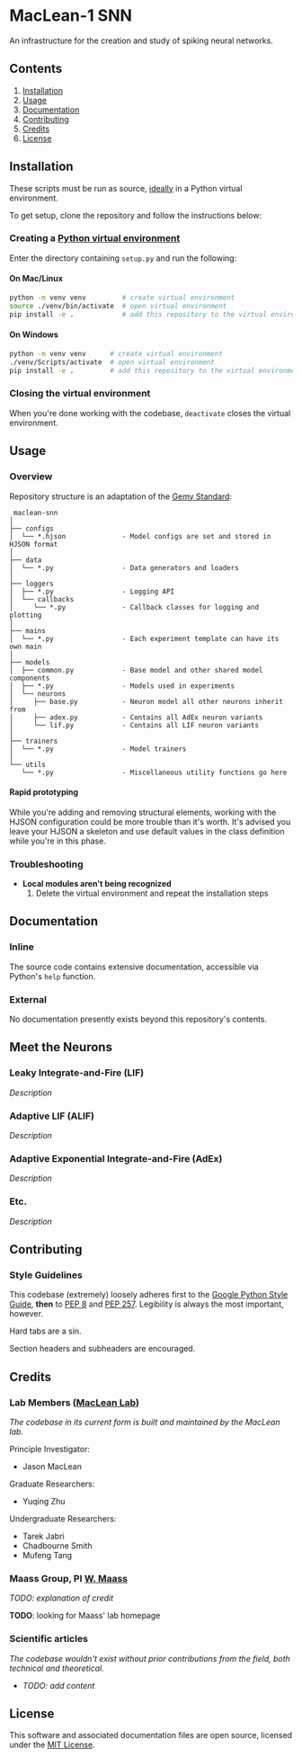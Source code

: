 # MacLean-1 SNN

An infrastructure for the creation and study of spiking neural networks.

## Contents
1. [Installation](#installation)
2. [Usage](#usage)
3. [Documentation](#documentation)
4. [Contributing](#contributing)
5. [Credits](#credits)
6. [License](#license)

## Installation
These scripts must be run as source, [ideally](tensorflow.org/install/pip#2.-create-a-virtual-environment-recommended)
in a Python virtual environment.

To get setup, clone the repository and follow the instructions below:

### Creating a [Python virtual environment](docs.python.org/3/tutorial/venv)
Enter the directory containing `setup.py` and run the following:

#### On Mac/Linux
```bash
python -m venv venv         # create virtual environment
source ./venv/bin/activate  # open virtual environment
pip install -e .            # add this repository to the virtual environment
```

#### On Windows
```bash
python -m venv venv      # create virtual environment
./venv/Scripts/activate  # open virtual environment
pip install -e .         # add this repository to the virtual environment
```

### Closing the virtual environment
When you're done working with the codebase, `deactivate` closes the virtual environment.

## Usage

### Overview
Repository structure is an adaptation of the [Gemy Standard](https://github.com/MrGemy95/Tensorflow-Project-Template):

```
 maclean-snn
│
├── configs
│  └── *.hjson              - Model configs are set and stored in HJSON format
│
├── data
│  └── *.py                 - Data generators and loaders
│
├── loggers
│  ├── *.py                 - Logging API
│  └── callbacks
│     └── *.py              - Callback classes for logging and plotting
│
├── mains
│  └── *.py                 - Each experiment template can have its own main
│
├── models
│  ├── common.py            - Base model and other shared model components
│  ├── *.py                 - Models used in experiments
│  └── neurons
│     ├── base.py           - Neuron model all other neurons inherit from
│     ├── adex.py           - Contains all AdEx neuron variants
│     └── lif.py            - Contains all LIF neuron variants
│
├── trainers
│  └── *.py                 - Model trainers
│
└── utils
   └── *.py                 - Miscellaneous utility functions go here
```

#### Rapid prototyping
While you're adding and removing structural elements, working with the HJSON
configuration could be more trouble than it's worth. It's advised you leave
your HJSON a skeleton and use default values in the class definition while
you're in this phase.

### Troubleshooting
- **Local modules aren't being recognized**
  1. Delete the virtual environment and repeat the installation steps


## Documentation

### Inline
The source code contains extensive documentation, accessible via Python's
`help` function.

### External
No documentation presently exists beyond this repository's contents.

## Meet the Neurons

### Leaky Integrate-and-Fire (LIF)

_Description_

### Adaptive LIF (ALIF)

_Description_

### Adaptive Exponential Integrate-and-Fire (AdEx)

_Description_

### Etc.

_Description_


## Contributing

### Style Guidelines

This codebase (extremely) loosely adheres first to the
[Google Python Style Guide](https://google.github.io/styleguide/pyguide.html),
**then** to [PEP 8](https://www.python.org/dev/peps/pep-0008/) and
[PEP 257](https://www.python.org/dev/peps/pep-0257). Legibility is always the
most important, however.

Hard tabs are a sin.

Section headers and subheaders are encouraged.


## Credits

### Lab Members ([MacLean Lab](https://www.macleanlab.com/))
_The codebase in its current form is built and maintained by the MacLean lab._

Principle Investigator:
- Jason MacLean

Graduate Researchers:
- Yuqing Zhu

Undergraduate Researchers:
- Tarek Jabri
- Chadbourne Smith
- Mufeng Tang

### Maass Group, PI [W. Maass](https://igi-web.tugraz.at/people/maass/)
_TODO: explanation of credit_

**TODO**: looking for Maass' lab homepage

### Scientific articles
_The codebase wouldn't exist without prior contributions from the field, both
technical and theoretical._

- _TODO: add content_


## License
This software and associated documentation files are open source, licensed
under the [MIT License](https://opensource.org/licenses/MIT).
